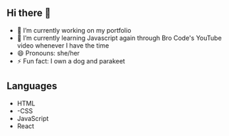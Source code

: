 ## Hi there 👋

- 🔭 I’m currently working on my portfolio
- 🌱 I’m currently learning Javascript again through Bro Code's YouTube video whenever I have the time
- 😄 Pronouns: she/her
- ⚡ Fun fact: I own a dog and parakeet

## Languages
- HTML
- -CSS
- JavaScript
- React
